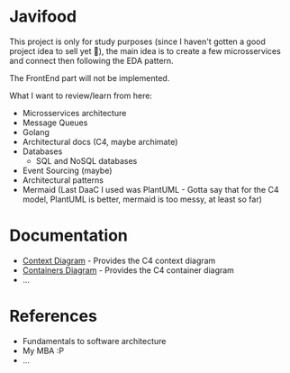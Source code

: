 # Javifood

This project is only for study purposes (since I haven't gotten a good project idea to sell yet 🥺), the main idea is to create a few microsservices and connect then following the EDA pattern.

The FrontEnd part will not be implemented.

What I want to review/learn from here:

- Microsservices architecture
- Message Queues
- Golang
- Architectural docs (C4, maybe archimate)
- Databases
  - SQL and NoSQL databases
- Event Sourcing (maybe)
- Architectural patterns
- Mermaid (Last DaaC I used was PlantUML - Gotta say that for the C4 model, PlantUML is better, mermaid is too messy, at least so far)

# Documentation
- [Context Diagram](./docs/C4-Context.md) - Provides the C4 context diagram
- [Containers Diagram](./docs/C4-Containers.md) - Provides the C4 container diagram
- ...

# References

- Fundamentals to software architecture
- My MBA :P
- ...
  
